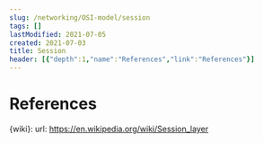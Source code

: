 ```yaml
---
slug: /networking/OSI-model/session
tags: []
lastModified: 2021-07-05
created: 2021-07-03
title: Session
header: [{"depth":1,"name":"References","link":"References"}]
---
```


# References

{wiki}:
    url: https://en.wikipedia.org/wiki/Session_layer